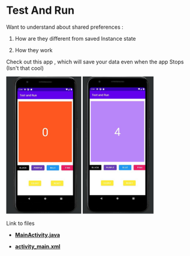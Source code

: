 # Test And Run

Want to understand about shared preferences :

1. How are they different from saved Instance state
  
2. How they work
  

Check out this app , which will save your data even when the app Stops (Isn't that cool)

<img alt="" src="https://github.com/Muskaan0111/Test-And-Run/blob/master/TestandRun/pics/SAVE_20201031_140814.jpg" width="200">    <img alt="" src="https://github.com/Muskaan0111/Test-And-Run/blob/master/TestandRun/pics/SAVE_20201031_140824.jpg" width="189">


Link to files

- [**MainActivity.java**](https://github.com/Muskaan0111/Test-And-Run/blob/master/TestandRun/app/src/main/java/com/example/testandrun/MainActivity.java)
  
- [**activity_main.xml**](https://github.com/Muskaan0111/Test-And-Run/blob/master/TestandRun/app/src/main/res/layout/activity_main.xml)
